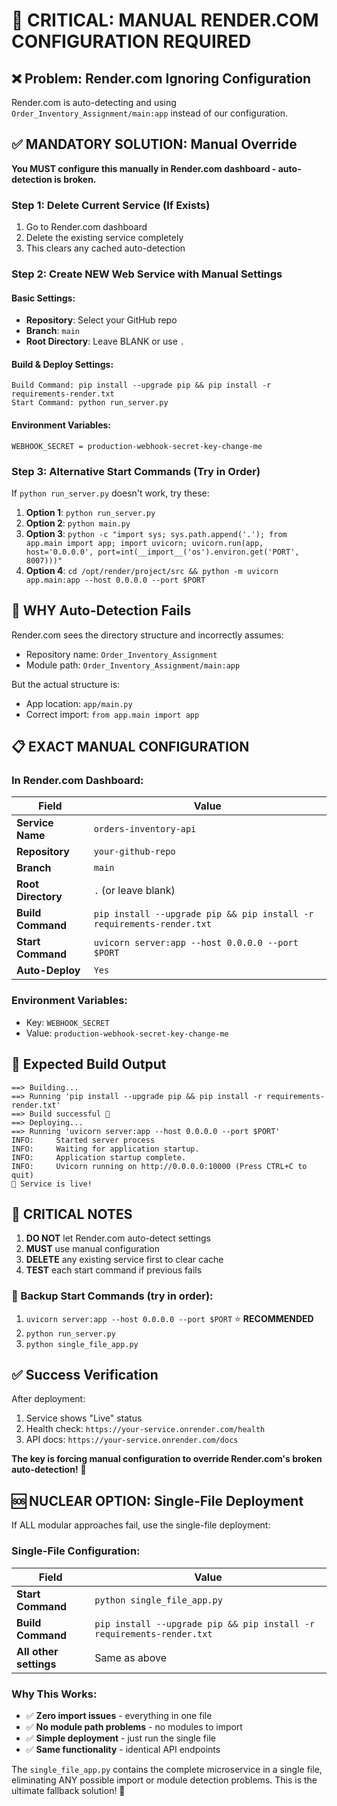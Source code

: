 # 🚨 CRITICAL: MANUAL RENDER.COM CONFIGURATION REQUIRED

## ❌ Problem: Render.com Ignoring Configuration

Render.com is auto-detecting and using `Order_Inventory_Assignment/main:app` instead of our configuration.

## ✅ MANDATORY SOLUTION: Manual Override

**You MUST configure this manually in Render.com dashboard - auto-detection is broken.**

### Step 1: Delete Current Service (If Exists)
1. Go to Render.com dashboard
2. Delete the existing service completely
3. This clears any cached auto-detection

### Step 2: Create NEW Web Service with Manual Settings

#### Basic Settings:
- **Repository**: Select your GitHub repo
- **Branch**: `main`
- **Root Directory**: Leave BLANK or use `.`

#### Build & Deploy Settings:
```
Build Command: pip install --upgrade pip && pip install -r requirements-render.txt
Start Command: python run_server.py
```

#### Environment Variables:
```
WEBHOOK_SECRET = production-webhook-secret-key-change-me
```

### Step 3: Alternative Start Commands (Try in Order)

If `python run_server.py` doesn't work, try these:

1. **Option 1**: `python run_server.py`
2. **Option 2**: `python main.py` 
3. **Option 3**: `python -c "import sys; sys.path.append('.'); from app.main import app; import uvicorn; uvicorn.run(app, host='0.0.0.0', port=int(__import__('os').environ.get('PORT', 8007)))"`
4. **Option 4**: `cd /opt/render/project/src && python -m uvicorn app.main:app --host 0.0.0.0 --port $PORT`

## 🔧 WHY Auto-Detection Fails

Render.com sees the directory structure and incorrectly assumes:
- Repository name: `Order_Inventory_Assignment` 
- Module path: `Order_Inventory_Assignment/main:app`

But the actual structure is:
- App location: `app/main.py`
- Correct import: `from app.main import app`

## 📋 EXACT MANUAL CONFIGURATION

### In Render.com Dashboard:

| Field | Value |
|-------|--------|
| **Service Name** | `orders-inventory-api` |
| **Repository** | `your-github-repo` |
| **Branch** | `main` |
| **Root Directory** | `.` (or leave blank) |
| **Build Command** | `pip install --upgrade pip && pip install -r requirements-render.txt` |
| **Start Command** | `uvicorn server:app --host 0.0.0.0 --port $PORT` |
| **Auto-Deploy** | `Yes` |

### Environment Variables:
- Key: `WEBHOOK_SECRET`
- Value: `production-webhook-secret-key-change-me`

## 🎯 Expected Build Output

```
==> Building...
==> Running 'pip install --upgrade pip && pip install -r requirements-render.txt'
==> Build successful 🎉
==> Deploying...
==> Running 'uvicorn server:app --host 0.0.0.0 --port $PORT'
INFO:     Started server process
INFO:     Waiting for application startup.
INFO:     Application startup complete.
INFO:     Uvicorn running on http://0.0.0.0:10000 (Press CTRL+C to quit)
🚀 Service is live!
```

## 🚨 CRITICAL NOTES

1. **DO NOT** let Render.com auto-detect settings
2. **MUST** use manual configuration
3. **DELETE** any existing service first to clear cache
4. **TEST** each start command if previous fails

### 🔄 Backup Start Commands (try in order):
1. `uvicorn server:app --host 0.0.0.0 --port $PORT` ⭐ **RECOMMENDED**
2. `python run_server.py` 
3. `python single_file_app.py`

## ✅ Success Verification

After deployment:
1. Service shows "Live" status
2. Health check: `https://your-service.onrender.com/health`
3. API docs: `https://your-service.onrender.com/docs`

**The key is forcing manual configuration to override Render.com's broken auto-detection!** 🚀

## 🆘 NUCLEAR OPTION: Single-File Deployment

If ALL modular approaches fail, use the single-file deployment:

### Single-File Configuration:

| Field | Value |
|-------|--------|
| **Start Command** | `python single_file_app.py` |
| **Build Command** | `pip install --upgrade pip && pip install -r requirements-render.txt` |
| **All other settings** | Same as above |

### Why This Works:
- ✅ **Zero import issues** - everything in one file
- ✅ **No module path problems** - no modules to import
- ✅ **Simple deployment** - just run the single file
- ✅ **Same functionality** - identical API endpoints

The `single_file_app.py` contains the complete microservice in a single file, eliminating ANY possible import or module detection problems. This is the ultimate fallback solution! 🎯
